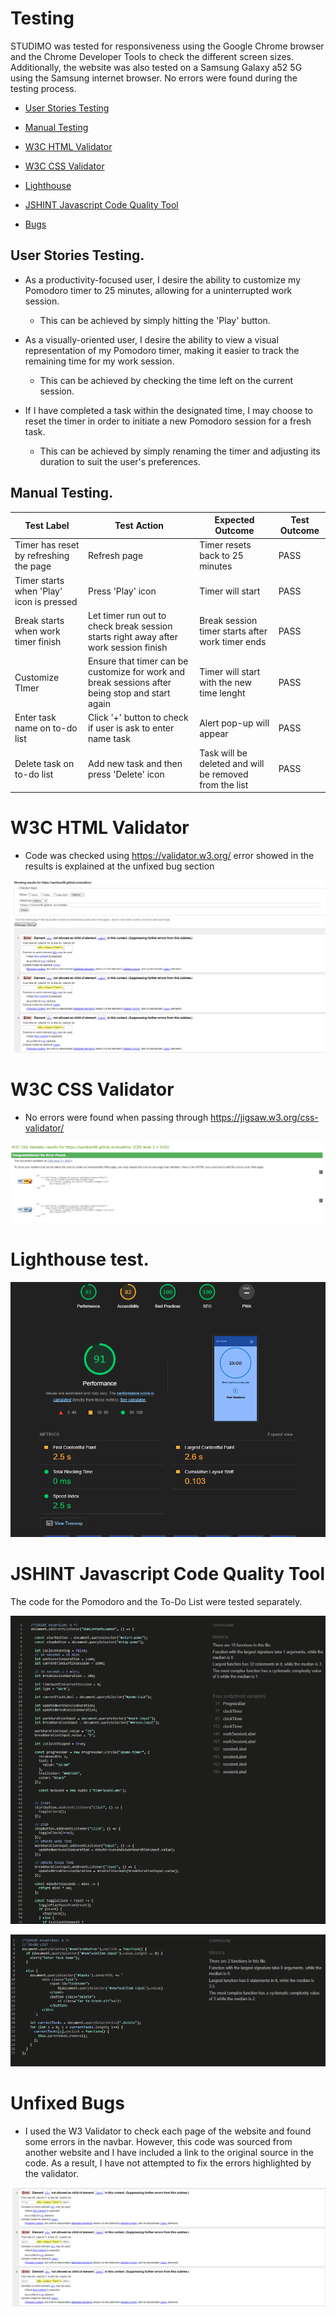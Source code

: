 # Testing 

STUDIMO was tested for responsiveness using the Google Chrome browser and the Chrome Developer Tools to check the different screen sizes. Additionally, the website was also tested on a Samsung Galaxy a52 5G using the Samsung internet browser. No errors were found during the testing process.

- [User Stories Testing](#user-stories-testing)
- [Manual Testing](#manual-testing)
- [W3C HTML Validator](#w3c-html-validator) 
- [W3C CSS Validator](#w3c-css-validator)
- [Lighthouse](#lighthouse)
- [JSHINT Javascript Code Quality Tool](#jshint-javascript-code-quality-tool)


- [Bugs](#bugs)

 




## User Stories Testing.
* As a productivity-focused user, I desire the ability to customize my Pomodoro timer to 25 minutes, allowing for a uninterrupted work session.
   - This can be achieved by simply hitting the 'Play' button.

* As a visually-oriented user, I desire the ability to view a visual representation of my Pomodoro timer, making it easier to track the remaining time for my work session.
   - This can be achieved by checking the time left on the current session.


* If I have completed a task within the designated time, I may choose to reset the timer in order to initiate a new Pomodoro session for a fresh task.
   - This can be achieved by simply renaming the timer and adjusting its duration to suit the user's preferences.

## Manual Testing.

|Test Label   | Test Action   | Expected Outcome   | Test Outcome   |   
|-------------|---------------|--------------------|----------------|
|Timer has reset by refreshing the page|Refresh page|Timer resets back to 25 minutes|PASS| 
|Timer starts when 'Play' icon is pressed| Press 'Play' icon|Timer will start|PASS|   
|Break starts when work timer finish| Let timer run out to check break session starts right away after work session finish|Break session timer starts after work timer ends|PASS|   
|Customize TImer| Ensure that timer can be customize for work and break sessions after being stop and start again|Timer will start with the new time lenght |PASS|
|Enter task name on to-do list|Click '+' button to check if user is ask to enter name task|Alert pop-up will appear|PASS|
|Delete task on to-do list|Add new task and then press 'Delete' icon|Task will be deleted and will be removed from the list|PASS|

 

# W3C HTML Validator
 - Code was checked using https://validator.w3.org/ error showed in the results is explained at the unfixed bug section 

 ![W3C HTML Validator](./assets/testing-images/html-validator.png)

# W3C CSS Validator
- No errors were found when passing through https://jigsaw.w3.org/css-validator/
  
![(Jigsaw) validator](./assets/testing-images/css-validation.png)

# Lighthouse test. 

![Lighthouse Test](./assets/testing-images/lighthouse-score.png)

# JSHINT Javascript Code Quality Tool
The code for the Pomodoro and the To-Do List were tested separately.

![pomo-jshint](./assets/testing-images/jshint-pomo.png)



![to-do-list-jshint](/assets/testing-images/jshint-todo-list.png)


# Unfixed Bugs
 - I used the W3 Validator to check each page of the website and found some errors in the navbar. However, this code was sourced from another website and I have included a link to the original source in the code. As a result, I have not attempted to fix the errors highlighted by the validator. 
 
 ![navBar-error](./assets/testing-images/navbar-error.png)
